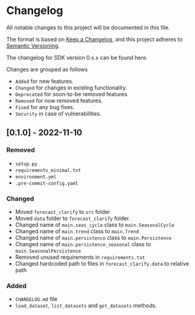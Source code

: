 # Changelog

All notable changes to this project will be documented in this file.

The format is based on [Keep a Changelog](https://keepachangelog.com/en/1.0.0/), and this project adheres to [Semantic Versioning](https://semver.org/spec/v2.0.0.html).

The changelog for SDK version 0.x.x can be found here.

Changes are grouped as follows

- `Added` for new features.
- `Changed` for changes in existing functionality.
- `Deprecated` for soon-to-be removed features.
- `Removed` for now removed features.
- `Fixed` for any bug fixes.
- `Security` in case of vulnerabilities.

## [0.1.0] - 2022-11-10

### Removed

- `setup.py`
- `requirements_minimal.txt`
- `environment.yml`
- `.pre-commit-config.yaml`

### Changed

- Moved `forecast_clarify` to `src` folder
- Moved `data` folder to `forecast_clarify` folder.
- Changed name of `main.seas_cycle` class to `main.SeasonalCycle`
- Changed name of `main.trend` class to `main.Trend`
- Changed name of `main.persistence` class to `main.Persistence`
- Changed name of `main.persistence_seasonal` class to `main.SeasonalPersistence`
- Removed unused requirements in `requirements.txt`
- Changed hardcoded path to files in `forecast_clarify.data` to relative path

### Added

- `CHANGELOG.md` file
- `load_dataset`, `list_datasets` and `get_datasets` methods.
